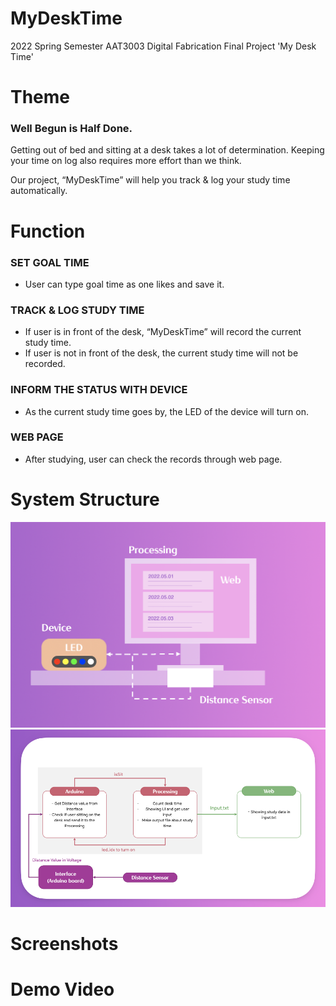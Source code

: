 # MyDeskTime
2022 Spring Semester AAT3003 Digital Fabrication Final Project 'My Desk Time'


# Theme
### Well Begun is Half Done.
Getting out of bed and sitting at a desk takes a lot of determination.
Keeping your time on log also requires more effort than we think.

Our project, “MyDeskTime” will help you track & log your study time automatically.


# Function
### SET GOAL TIME
- User can type goal time as one likes and save it.

### TRACK & LOG STUDY TIME
- If user is in front of the desk, “MyDeskTime” will record the current study time. 
- If user is not in front of the desk, the current study time will not be recorded.

### INFORM THE STATUS WITH DEVICE
- As the current study time goes by, the LED of the device will turn on.

### WEB PAGE
- After studying, user can check the records through web page.


# System Structure
<img src = "./SystemStructure1.png" width="600"/>
<img src = "./SystemStructure2.png" width="600"/>

# Screenshots


# Demo Video
